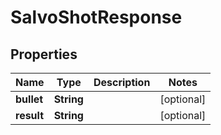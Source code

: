 
# SalvoShotResponse

## Properties
Name | Type | Description | Notes
------------ | ------------- | ------------- | -------------
**bullet** | **String** |  |  [optional]
**result** | **String** |  |  [optional]




